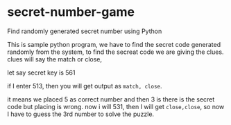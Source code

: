# secret-number-game
Find randomly generated secret number using Python

This is sample python program, we have to find the secret code generated randomly from the system, to find the secreat code we are giving the clues. clues will say the match or close,

let say secret key is 561

if I enter 513, then you will get output as ```match, close```.

it means we placed 5 as correct number and then 3 is there is the secret code but placing is wrong. now i will 531, then I will get ```close,close```, so now I have to guess the 3rd number to solve the puzzle.


